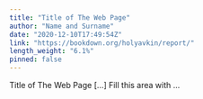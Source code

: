 ```yaml
---
title: "Title of The Web Page"
author: "Name and Surname"
date: "2020-12-10T17:49:54Z"
link: "https://bookdown.org/holyavkin/report/"
length_weight: "6.1%"
pinned: false
---
```


Title of The Web Page [...] Fill this area with ...
